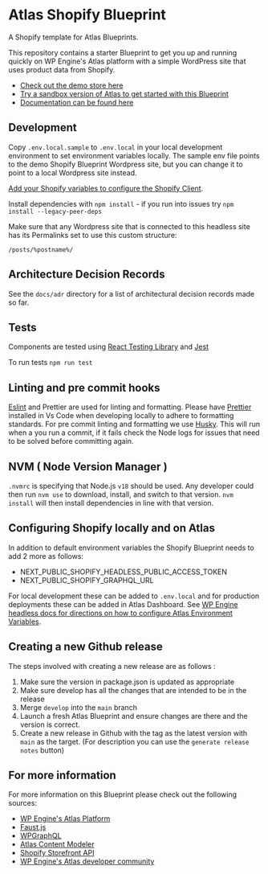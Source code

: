 # Atlas Shopify Blueprint

A Shopify template for Atlas Blueprints.

This repository contains a starter Blueprint to get you up and running quickly on WP Engine's Atlas platform with a simple WordPress site that uses product data from Shopify.

- [Check out the demo store here](https://atlasshopify.wpengine.com)
- [Try a sandbox version of Atlas to get started with this Blueprint](https://wpengine.com/headless-wordpress/)
- [Documentation can be found here](https://developers.wpengine.com/docs/atlas-shopify-blueprint/introduction)

## Development

Copy `.env.local.sample` to `.env.local` in your local development environment to set environment variables locally. The sample env file points to the demo Shopify Blueprint Wordpress site, but you can change it to point to a local Wordpress site instead.

[Add your Shopify variables to configure the Shopify Client](#configuring-shopify-locally-and-on-atlas).

Install dependencies with `npm install` - if you run into issues try `npm install --legacy-peer-deps`

Make sure that any Wordpress site that is connected to this headless site has its Permalinks set to use this custom structure:

```
/posts/%postname%/
```

## Architecture Decision Records

See the `docs/adr` directory for a list of architectural decision records made so far.

## Tests

Components are tested using [React Testing Library](https://testing-library.com/docs/react-testing-library/intro/) and [Jest](https://jestjs.io/docs/getting-started)

To run tests `npm run test`

## Linting and pre commit hooks

[Eslint](https://eslint.org/) and Prettier are used for linting and formatting. Please have [Prettier](https://prettier.io/) installed in Vs Code when developing locally to adhere to formatting standards. For pre commit linting and formatting we use [Husky](https://github.com/typicode/husky). This will run when a you run a commit, if it fails check the Node logs for issues that need to be solved before committing again.

## NVM ( Node Version Manager )

`.nvmrc` is specifying that Node.js `v18` should be used. Any developer could then run `nvm use` to download, install, and switch to that version. `nvm install` will then install dependencies in line with that version.

## Configuring Shopify locally and on Atlas

In addition to default environment variables the Shopify Blueprint needs to add 2 more as follows:

- NEXT_PUBLIC_SHOPIFY_HEADLESS_PUBLIC_ACCESS_TOKEN
- NEXT_PUBLIC_SHOPIFY_GRAPHQL_URL

For local development these can be added to `.env.local` and for production deployments these can be added in Atlas Dashboard. See [WP Engine headless docs for directions on how to configure Atlas Environment Variables](https://developers.wpengine.com/docs/atlas/local-app-development/frontend-app-config#2--define-environment-variables).

## Creating a new Github release

The steps involved with creating a new release are as follows :

1. Make sure the version in package.json is updated as appropriate
2. Make sure develop has all the changes that are intended to be in the release
3. Merge `develop` into the `main` branch
4. Launch a fresh Atlas Blueprint and ensure changes are there and the version is correct.
5. Create a new release in Github with the tag as the latest version with `main` as the target. (For description you can use the `generate release notes` button)

## For more information

For more information on this Blueprint please check out the following sources:

- [WP Engine's Atlas Platform](https://wpengine.com/headless-wordpress/)
- [Faust.js](https://faustjs.org/)
- [WPGraphQL](https://www.wpgraphql.com/)
- [Atlas Content Modeler](https://wordpress.org/plugins/atlas-content-modeler/)
- [Shopify Storefront API](https://shopify.dev/docs/api/storefront)
- [WP Engine's Atlas developer community](https://wpengine.com/builders/headless)
